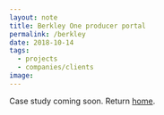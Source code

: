 ```yaml
---
layout: note
title: Berkley One producer portal
permalink: /berkley
date: 2018-10-14
tags:
  - projects
  - companies/clients
image:
---
```

Case study coming soon. Return [home](/).